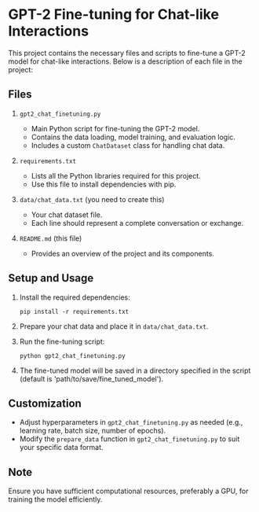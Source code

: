 # GPT-2 Fine-tuning for Chat-like Interactions

This project contains the necessary files and scripts to fine-tune a GPT-2 model for chat-like interactions. Below is a description of each file in the project:

## Files

1. `gpt2_chat_finetuning.py`
   - Main Python script for fine-tuning the GPT-2 model.
   - Contains the data loading, model training, and evaluation logic.
   - Includes a custom `ChatDataset` class for handling chat data.

2. `requirements.txt`
   - Lists all the Python libraries required for this project.
   - Use this file to install dependencies with pip.

3. `data/chat_data.txt` (you need to create this)
   - Your chat dataset file.
   - Each line should represent a complete conversation or exchange.

4. `README.md` (this file)
   - Provides an overview of the project and its components.

## Setup and Usage

1. Install the required dependencies:
   ```
   pip install -r requirements.txt
   ```

2. Prepare your chat data and place it in `data/chat_data.txt`.

3. Run the fine-tuning script:
   ```
   python gpt2_chat_finetuning.py
   ```

4. The fine-tuned model will be saved in a directory specified in the script (default is 'path/to/save/fine_tuned_model').

## Customization

- Adjust hyperparameters in `gpt2_chat_finetuning.py` as needed (e.g., learning rate, batch size, number of epochs).
- Modify the `prepare_data` function in `gpt2_chat_finetuning.py` to suit your specific data format.

## Note

Ensure you have sufficient computational resources, preferably a GPU, for training the model efficiently.

